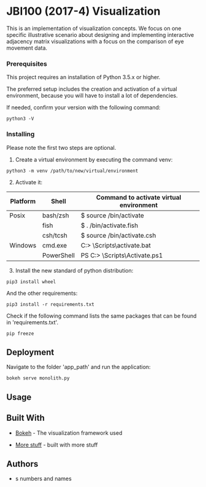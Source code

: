 # JBI100 (2017-4) Visualization

This is an implementation of visualization concepts. We focus on one specific
 illustrative scenario about designing and implementing interactive adjacency matrix visualizations with a focus on the comparison of eye movement data. 

### Prerequisites

This project requires an installation of Python 3.5.x or higher.

The preferred setup includes the creation and activation of a virtual 
environment, because you will have to install a lot of dependencies.

If needed, confirm your version with the following command:
```
python3 -V
```

### Installing

Please note the first two steps are optional.

1. Create a virtual environment by executing the command venv:

```
python3 -m venv /path/to/new/virtual/environment
```

2. Activate it:

| Platform | Shell | Command to activate virtual environment |
| -------- | ----- | --------------------------------------- |
| Posix | bash/zsh | $ source <venv>/bin/activate | 
| | fish | $ . <venv>/bin/activate.fish |
| | csh/tcsh | $ source <venv>/bin/activate.csh |
| Windows | cmd.exe | C:\> <venv>\Scripts\activate.bat |
| |PowerShell | PS C:\> <venv>\Scripts\Activate.ps1 |

3. Install the new standard of python distribution:

```
pip3 install wheel
```

And the other requirements:

```
pip3 install -r requirements.txt
```

Check if the following command lists the same packages that can be found in 
'requirements.txt'.

```
pip freeze
```

## Deployment

Navigate to the folder 'app_path' and run the application:

```
bokeh serve monolith.py
```

## Usage



## Built With

* [Bokeh](https://bokeh.pydata.org/en/latest/) - The visualization framework 
used

* [More stuff](https://canvas.tue.nl) - built with more stuff

## Authors

* s numbers and names

